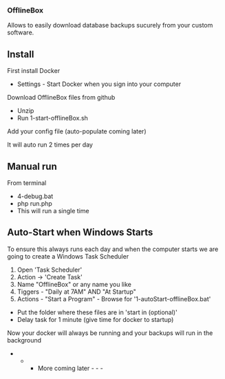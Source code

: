 ### OfflineBox 

Allows to easily download database backups sucurely from your custom software. 

## Install

First install Docker
- Settings - Start Docker when you sign into your computer 

Download OfflineBox files from github
- Unzip
- Run 1-start-offlineBox.sh

Add your config file (auto-populate coming later)

It will auto run 2 times per day

## Manual run
From terminal
- 4-debug.bat
- php run.php
- This will run a single time

## Auto-Start when Windows Starts

To ensure this always runs each day and when the computer starts we are going to create a Windows Task Scheduler

1. Open 'Task Scheduler'
2. Action -> 'Create Task'
3. Name "OfflineBox" or any name you like
4. Tiggers - "Daily at 7AM" AND "At Startup"
5. Actions - "Start a Program" - Browse for '1-autoStart-offlineBox.bat' 
- Put the folder where these files are in 'start in (optional)'
- Delay task for 1 minute (give time for docker to startup)

Now your docker will always be running and your backups will run in the background

- - - More coming later - - - 